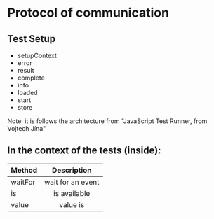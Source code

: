# Protocol of communication


## Test Setup

- setupContext
- error
- result
- complete
- info
- loaded
- start
- store


Note: it is follows the architecture from "JavaScript Test Runner, from Vojtech Jína"


## In the context of the tests (inside):

| Method        | Description           |
| ------------- |:---------------------:|
| waitFor       | wait for an event     |
| is            | is available          |
| value         | value is              |
